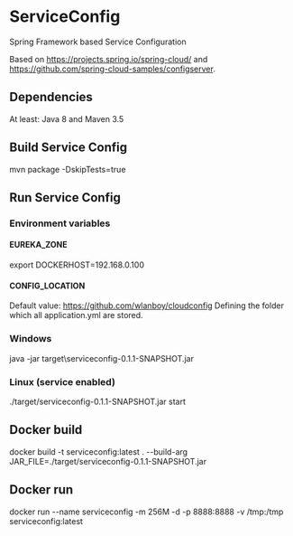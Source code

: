# ServiceConfig
Spring Framework based Service Configuration

Based on https://projects.spring.io/spring-cloud/ and https://github.com/spring-cloud-samples/configserver.

## Dependencies
At least: Java 8 and Maven 3.5

## Build Service Config
mvn package -DskipTests=true

## Run Service Config
### Environment variables
#### EUREKA_ZONE 
export DOCKERHOST=192.168.0.100

#### CONFIG_LOCATION
Default value: https://github.com/wlanboy/cloudconfig
Defining the folder which all application.yml are stored.

### Windows
java -jar target\serviceconfig-0.1.1-SNAPSHOT.jar

### Linux (service enabled)
./target/serviceconfig-0.1.1-SNAPSHOT.jar start

## Docker build
docker build -t serviceconfig:latest . --build-arg JAR_FILE=./target/serviceconfig-0.1.1-SNAPSHOT.jar

## Docker run
docker run --name serviceconfig -m 256M -d -p 8888:8888 -v /tmp:/tmp serviceconfig:latest
